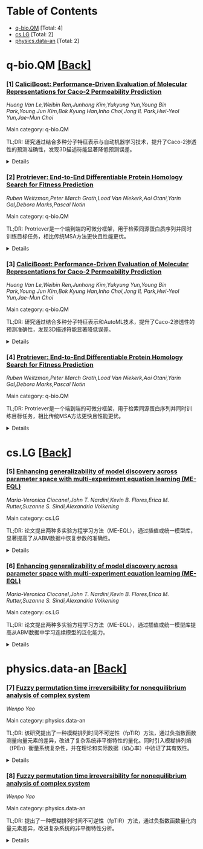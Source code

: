 <div id=toc></div>

# Table of Contents

- [q-bio.QM](#q-bio.QM) [Total: 4]
- [cs.LG](#cs.LG) [Total: 2]
- [physics.data-an](#physics.data-an) [Total: 2]


<div id='q-bio.QM'></div>

# q-bio.QM [[Back]](#toc)

### [1] [CaliciBoost: Performance-Driven Evaluation of Molecular Representations for Caco-2 Permeability Prediction](https://arxiv.org/abs/2506.08059)
*Huong Van Le,Weibin Ren,Junhong Kim,Yukyung Yun,Young Bin Park,Young Jun Kim,Bok Kyung Han,Inho Choi,Jong IL Park,Hwi-Yeol Yun,Jae-Mun Choi*

Main category: q-bio.QM

TL;DR: 研究通过结合多种分子特征表示与自动机器学习技术，提升了Caco-2渗透性的预测准确性，发现3D描述符能显著降低预测误差。


<details>
  <summary>Details</summary>
Motivation: 提高早期药物发现中Caco-2渗透性预测的准确性和效率。

Method: 系统评估八种分子特征表示（如2D/3D描述符、结构指纹、深度学习嵌入）与自动机器学习技术，使用不同规模和多样性的数据集验证模型性能。

Result: PaDEL、Mordred和RDKit描述符表现最佳，AutoML模型CaliciBoost的MAE性能最优，3D描述符使MAE降低15.73%。

Conclusion: AutoML方法在ADMET建模中效果显著，为数据有限的任务提供了实用的特征选择指导。

Abstract: Caco-2 permeability serves as a critical in vitro indicator for predicting
the oral absorption of drug candidates during early-stage drug discovery. To
enhance the accuracy and efficiency of computational predictions, we
systematically investigated the impact of eight molecular feature
representation types including 2D/3D descriptors, structural fingerprints, and
deep learning-based embeddings combined with automated machine learning
techniques to predict Caco-2 permeability. Using two datasets of differing
scale and diversity (TDC benchmark and curated OCHEM data), we assessed model
performance across representations and identified PaDEL, Mordred, and RDKit
descriptors as particularly effective for Caco-2 prediction. Notably, the
AutoML-based model CaliciBoost achieved the best MAE performance. Furthermore,
for both PaDEL and Mordred representations, the incorporation of 3D descriptors
resulted in a 15.73% reduction in MAE compared to using 2D features alone, as
confirmed by feature importance analysis. These findings highlight the
effectiveness of AutoML approaches in ADMET modeling and offer practical
guidance for feature selection in data-limited prediction tasks.

</details>


### [2] [Protriever: End-to-End Differentiable Protein Homology Search for Fitness Prediction](https://arxiv.org/abs/2506.08954)
*Ruben Weitzman,Peter Mørch Groth,Lood Van Niekerk,Aoi Otani,Yarin Gal,Debora Marks,Pascal Notin*

Main category: q-bio.QM

TL;DR: Protriever是一个端到端的可微分框架，用于检索同源蛋白质序列并同时训练目标任务，相比传统MSA方法更快且性能更优。


<details>
  <summary>Details</summary>
Motivation: 传统基于MSA的同源序列检索方法计算成本高，难以处理高度分化的序列或复杂的插入/删除模式，且与下游建模目标无关。

Method: Protriever通过端到端可微分框架，学习检索相关同源序列并同时训练目标任务，支持高效向量搜索。

Result: 在蛋白质适应性预测任务中，Protriever性能优于基于MSA的序列模型，且速度快两个数量级。

Conclusion: Protriever提供了一种可扩展的替代方案，适用于不同检索策略和蛋白质数据库。

Abstract: Retrieving homologous protein sequences is essential for a broad range of
protein modeling tasks such as fitness prediction, protein design, structure
modeling, and protein-protein interactions. Traditional workflows have relied
on a two-step process: first retrieving homologs via Multiple Sequence
Alignments (MSA), then training models on one or more of these alignments.
However, MSA-based retrieval is computationally expensive, struggles with
highly divergent sequences or complex insertions & deletions patterns, and
operates independently of the downstream modeling objective. We introduce
Protriever, an end-to-end differentiable framework that learns to retrieve
relevant homologs while simultaneously training for the target task. When
applied to protein fitness prediction, Protriever achieves state-of-the-art
performance compared to sequence-based models that rely on MSA-based homolog
retrieval, while being two orders of magnitude faster through efficient vector
search. Protriever is both architecture- and task-agnostic, and can flexibly
adapt to different retrieval strategies and protein databases at inference time
-- offering a scalable alternative to alignment-centric approaches.

</details>


### [3] [CaliciBoost: Performance-Driven Evaluation of Molecular Representations for Caco-2 Permeability Prediction](https://arxiv.org/abs/2506.08059)
*Huong Van Le,Weibin Ren,Junhong Kim,Yukyung Yun,Young Bin Park,Young Jun Kim,Bok Kyung Han,Inho Choi,Jong IL Park,Hwi-Yeol Yun,Jae-Mun Choi*

Main category: q-bio.QM

TL;DR: 研究通过结合多种分子特征表示和AutoML技术，提升了Caco-2渗透性的预测准确性，发现3D描述符能显著降低误差。


<details>
  <summary>Details</summary>
Motivation: 提高早期药物发现中Caco-2渗透性预测的准确性和效率。

Method: 系统评估八种分子特征表示（如2D/3D描述符、结构指纹和深度学习嵌入）与AutoML技术的结合效果，使用两个数据集验证模型性能。

Result: PaDEL、Mordred和RDKit描述符表现最佳，AutoML模型CaliciBoost的MAE最低，3D描述符使MAE降低15.73%。

Conclusion: AutoML方法在ADMET建模中有效，为数据有限的任务提供了实用的特征选择指导。

Abstract: Caco-2 permeability serves as a critical in vitro indicator for predicting
the oral absorption of drug candidates during early-stage drug discovery. To
enhance the accuracy and efficiency of computational predictions, we
systematically investigated the impact of eight molecular feature
representation types including 2D/3D descriptors, structural fingerprints, and
deep learning-based embeddings combined with automated machine learning
techniques to predict Caco-2 permeability. Using two datasets of differing
scale and diversity (TDC benchmark and curated OCHEM data), we assessed model
performance across representations and identified PaDEL, Mordred, and RDKit
descriptors as particularly effective for Caco-2 prediction. Notably, the
AutoML-based model CaliciBoost achieved the best MAE performance. Furthermore,
for both PaDEL and Mordred representations, the incorporation of 3D descriptors
resulted in a 15.73% reduction in MAE compared to using 2D features alone, as
confirmed by feature importance analysis. These findings highlight the
effectiveness of AutoML approaches in ADMET modeling and offer practical
guidance for feature selection in data-limited prediction tasks.

</details>


### [4] [Protriever: End-to-End Differentiable Protein Homology Search for Fitness Prediction](https://arxiv.org/abs/2506.08954)
*Ruben Weitzman,Peter Mørch Groth,Lood Van Niekerk,Aoi Otani,Yarin Gal,Debora Marks,Pascal Notin*

Main category: q-bio.QM

TL;DR: Protriever是一个端到端的可微分框架，用于检索同源蛋白序列并同时训练目标任务，相比传统MSA方法更快且性能更优。


<details>
  <summary>Details</summary>
Motivation: 传统基于MSA的同源序列检索方法计算成本高，且难以处理高度分化的序列或复杂插入/删除模式。

Method: Protriever通过可微分框架学习检索相关同源序列，同时训练目标任务，支持高效向量搜索。

Result: 在蛋白质适应性预测任务中，Protriever性能优于基于MSA的模型，且速度快两个数量级。

Conclusion: Protriever提供了一种可扩展的替代方案，适用于不同检索策略和蛋白质数据库。

Abstract: Retrieving homologous protein sequences is essential for a broad range of
protein modeling tasks such as fitness prediction, protein design, structure
modeling, and protein-protein interactions. Traditional workflows have relied
on a two-step process: first retrieving homologs via Multiple Sequence
Alignments (MSA), then training models on one or more of these alignments.
However, MSA-based retrieval is computationally expensive, struggles with
highly divergent sequences or complex insertions & deletions patterns, and
operates independently of the downstream modeling objective. We introduce
Protriever, an end-to-end differentiable framework that learns to retrieve
relevant homologs while simultaneously training for the target task. When
applied to protein fitness prediction, Protriever achieves state-of-the-art
performance compared to sequence-based models that rely on MSA-based homolog
retrieval, while being two orders of magnitude faster through efficient vector
search. Protriever is both architecture- and task-agnostic, and can flexibly
adapt to different retrieval strategies and protein databases at inference time
-- offering a scalable alternative to alignment-centric approaches.

</details>


<div id='cs.LG'></div>

# cs.LG [[Back]](#toc)

### [5] [Enhancing generalizability of model discovery across parameter space with multi-experiment equation learning (ME-EQL)](https://arxiv.org/abs/2506.08916)
*Maria-Veronica Ciocanel,John T. Nardini,Kevin B. Flores,Erica M. Rutter,Suzanne S. Sindi,Alexandria Volkening*

Main category: cs.LG

TL;DR: 论文提出两种多实验方程学习方法（ME-EQL），通过插值或统一模型库，显著提高了从ABM数据中恢复参数的准确性。


<details>
  <summary>Details</summary>
Motivation: ABM计算密集且难以解析，传统EQL方法需要大量模拟，泛化性不足。

Method: 提出OAT ME-EQL（逐个参数集学习并插值）和ES ME-EQL（跨参数统一模型库）。

Result: 两种方法显著降低参数恢复误差，OAT ME-EQL在参数空间泛化性更优。

Conclusion: ME-EQL提升了复杂生物系统模型的泛化性和可解释性。

Abstract: Agent-based modeling (ABM) is a powerful tool for understanding
self-organizing biological systems, but it is computationally intensive and
often not analytically tractable. Equation learning (EQL) methods can derive
continuum models from ABM data, but they typically require extensive
simulations for each parameter set, raising concerns about generalizability. In
this work, we extend EQL to Multi-experiment equation learning (ME-EQL) by
introducing two methods: one-at-a-time ME-EQL (OAT ME-EQL), which learns
individual models for each parameter set and connects them via interpolation,
and embedded structure ME-EQL (ES ME-EQL), which builds a unified model library
across parameters. We demonstrate these methods using a birth--death mean-field
model and an on-lattice agent-based model of birth, death, and migration with
spatial structure. Our results show that both methods significantly reduce the
relative error in recovering parameters from agent-based simulations, with OAT
ME-EQL offering better generalizability across parameter space. Our findings
highlight the potential of equation learning from multiple experiments to
enhance the generalizability and interpretability of learned models for complex
biological systems.

</details>


### [6] [Enhancing generalizability of model discovery across parameter space with multi-experiment equation learning (ME-EQL)](https://arxiv.org/abs/2506.08916)
*Maria-Veronica Ciocanel,John T. Nardini,Kevin B. Flores,Erica M. Rutter,Suzanne S. Sindi,Alexandria Volkening*

Main category: cs.LG

TL;DR: 论文提出两种多实验方程学习方法（ME-EQL），通过插值或统一模型库提高从ABM数据中学习连续模型的泛化能力。


<details>
  <summary>Details</summary>
Motivation: ABM计算密集且难以解析，传统EQL方法需大量模拟，泛化性不足。

Method: 提出OAT ME-EQL（逐个参数学习并插值）和ES ME-EQL（统一模型库），应用于出生-死亡模型和空间结构ABM。

Result: 两种方法显著降低参数恢复误差，OAT ME-EQL泛化性更优。

Conclusion: 多实验方程学习可提升复杂生物系统模型的泛化性和可解释性。

Abstract: Agent-based modeling (ABM) is a powerful tool for understanding
self-organizing biological systems, but it is computationally intensive and
often not analytically tractable. Equation learning (EQL) methods can derive
continuum models from ABM data, but they typically require extensive
simulations for each parameter set, raising concerns about generalizability. In
this work, we extend EQL to Multi-experiment equation learning (ME-EQL) by
introducing two methods: one-at-a-time ME-EQL (OAT ME-EQL), which learns
individual models for each parameter set and connects them via interpolation,
and embedded structure ME-EQL (ES ME-EQL), which builds a unified model library
across parameters. We demonstrate these methods using a birth--death mean-field
model and an on-lattice agent-based model of birth, death, and migration with
spatial structure. Our results show that both methods significantly reduce the
relative error in recovering parameters from agent-based simulations, with OAT
ME-EQL offering better generalizability across parameter space. Our findings
highlight the potential of equation learning from multiple experiments to
enhance the generalizability and interpretability of learned models for complex
biological systems.

</details>


<div id='physics.data-an'></div>

# physics.data-an [[Back]](#toc)

### [7] [Fuzzy permutation time irreversibility for nonequilibrium analysis of complex system](https://arxiv.org/abs/2506.08058)
*Wenpo Yao*

Main category: physics.data-an

TL;DR: 该研究提出了一种模糊排列时间不可逆性（fpTIR）方法，通过负指数函数测量向量元素的差异，改进了复杂系统非平衡特性的量化。同时引入模糊排列熵（fPEn）衡量系统复杂性，并在理论和实际数据（如心率）中验证了其有效性。


<details>
  <summary>Details</summary>
Motivation: 传统的排列时间不可逆性方法因粗粒度化无法准确表示时间结构的详细信息，因此需要一种更精确的方法来量化复杂系统的非平衡特性。

Method: 提出fpTIR方法，基于负指数函数计算向量元素的差异，构建幅度排列并计算其隶属度，测量前后向序列的概率分布差异。同时计算模糊排列熵（fPEn）以衡量系统复杂性。

Result: fpTIR能有效量化系统的非平衡特性，提高心率分析的准确性。但在混沌序列中，fpTIR与fPEn结果存在差异，甚至在心率分析中结果相反，其中fpTIR结果与衰老和疾病复杂性损失理论一致。

Conclusion: fpTIR能准确表征序列结构，提升复杂系统非平衡分析的精度，为非平衡动力学和熵复杂性研究提供了理论基础。

Abstract: Permutation time irreversibility is an important method to quantify
nonequilibrium characteristics of complex systems; however, ordinal pattern is
a coarse-graining alternative of temporal structure and cannot accurately
represent detailed structural information. This study aims to propose a fuzzy
permutation time irreversibility (fpTIR) by measuring the difference between
vector elements based on a negative exponential function. The amplitude
permutation of vector is constructed and its membership degree is calculated;
then, the difference in probability distribution between the forward and
backward sequences is measured for fpTIR. To compare and measure the system's
complexity, the Shannon entropy is calculated as the average amount of
information in the fuzzy permutation probability distribution, i.e., fuzzy
permutation entropy (fPEn). According to the surrogate theory, mode series are
generated using logistic, Henon, and first-order autoregressive systems to
verify the fpTIR, which is then used to analyze the heartbeats of patients with
congestive heart failure and healthy elderly and young participants from the
PhysioNet database. Results suggest that the fpTIR effectively measures the
system's nonequilibrium characteristics, thus improving the accuracy of
heartbeat analysis. However, in analyzing probability distributions, the fpTIR
and fPEn exhibit discrepancies in the chaotic series and even opposite results
in the heartbeats, wherein the results of fpTIR are consistent with the theory
of complexity loss in aging and disease. Overall, the fpTIR accurately
characterizes the structure of the sequences and enhances the accuracy of the
nonequilibrium analysis of complex systems, providing a theoretical basis for
exploring complex systems from the perspectives of nonequilibrium dynamics and
entropy complexity.

</details>


### [8] [Fuzzy permutation time irreversibility for nonequilibrium analysis of complex system](https://arxiv.org/abs/2506.08058)
*Wenpo Yao*

Main category: physics.data-an

TL;DR: 提出了一种模糊排列时间不可逆性（fpTIR）方法，通过负指数函数量化向量元素差异，改进复杂系统的非平衡特性分析。


<details>
  <summary>Details</summary>
Motivation: 传统排列模式无法准确表示时间结构的详细信息，需要更精确的方法来量化非平衡特性。

Method: 基于负指数函数构建向量振幅排列并计算隶属度，测量前后序列概率分布差异以定义fpTIR，同时计算模糊排列熵（fPEn）作为复杂性指标。

Result: fpTIR能有效测量系统的非平衡特性，提高心跳分析的准确性，但在混沌序列和心跳分析中与fPEn结果存在差异。

Conclusion: fpTIR能更准确表征序列结构，为复杂系统的非平衡动力学和熵复杂性分析提供理论基础。

Abstract: Permutation time irreversibility is an important method to quantify
nonequilibrium characteristics of complex systems; however, ordinal pattern is
a coarse-graining alternative of temporal structure and cannot accurately
represent detailed structural information. This study aims to propose a fuzzy
permutation time irreversibility (fpTIR) by measuring the difference between
vector elements based on a negative exponential function. The amplitude
permutation of vector is constructed and its membership degree is calculated;
then, the difference in probability distribution between the forward and
backward sequences is measured for fpTIR. To compare and measure the system's
complexity, the Shannon entropy is calculated as the average amount of
information in the fuzzy permutation probability distribution, i.e., fuzzy
permutation entropy (fPEn). According to the surrogate theory, mode series are
generated using logistic, Henon, and first-order autoregressive systems to
verify the fpTIR, which is then used to analyze the heartbeats of patients with
congestive heart failure and healthy elderly and young participants from the
PhysioNet database. Results suggest that the fpTIR effectively measures the
system's nonequilibrium characteristics, thus improving the accuracy of
heartbeat analysis. However, in analyzing probability distributions, the fpTIR
and fPEn exhibit discrepancies in the chaotic series and even opposite results
in the heartbeats, wherein the results of fpTIR are consistent with the theory
of complexity loss in aging and disease. Overall, the fpTIR accurately
characterizes the structure of the sequences and enhances the accuracy of the
nonequilibrium analysis of complex systems, providing a theoretical basis for
exploring complex systems from the perspectives of nonequilibrium dynamics and
entropy complexity.

</details>
